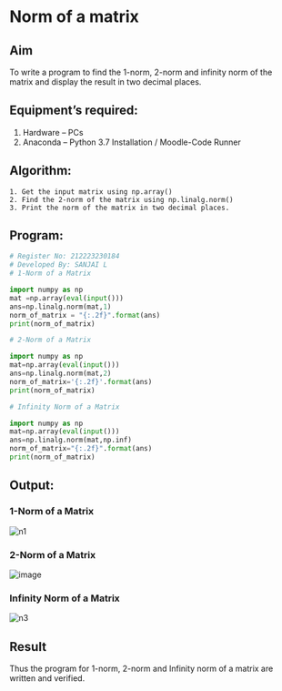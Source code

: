 # Norm of a matrix
## Aim
To write a program to find the 1-norm, 2-norm and infinity norm of the matrix and display the result in two decimal places.
## Equipment’s required:
1.	Hardware – PCs
2.	Anaconda – Python 3.7 Installation / Moodle-Code Runner
## Algorithm:
	1. Get the input matrix using np.array()   
    2. Find the 2-norm of the matrix using np.linalg.norm()
	3. Print the norm of the matrix in two decimal places.
## Program:
```Python
# Register No: 212223230184
# Developed By: SANJAI L
# 1-Norm of a Matrix

import numpy as np
mat =np.array(eval(input()))
ans=np.linalg.norm(mat,1)
norm_of_matrix = "{:.2f}".format(ans)
print(norm_of_matrix)

# 2-Norm of a Matrix

import numpy as np
mat=np.array(eval(input()))
ans=np.linalg.norm(mat,2)
norm_of_matrix='{:.2f}'.format(ans)
print(norm_of_matrix)

# Infinity Norm of a Matrix

import numpy as np
mat=np.array(eval(input()))
ans=np.linalg.norm(mat,np.inf)
norm_of_matrix="{:.2f}".format(ans)
print(norm_of_matrix)
```
## Output:

### 1-Norm of a Matrix
![n1](https://user-images.githubusercontent.com/119875375/214384785-047264e7-6f2d-40f8-ace3-b34c5c982608.png)

### 2-Norm of a Matrix
![image](https://github.com/SanjaiOfficial/Norm-of-a-matrix/assets/151763180/11b91aeb-af7d-4f4b-bbe4-2170eca4e2f5)


### Infinity Norm of a Matrix
![n3](https://user-images.githubusercontent.com/119875375/214384921-521f3eb2-f4ea-463a-b822-1e9c8b86a8e0.png)


## Result
Thus the program for 1-norm, 2-norm and Infinity norm of a matrix are written and verified.
